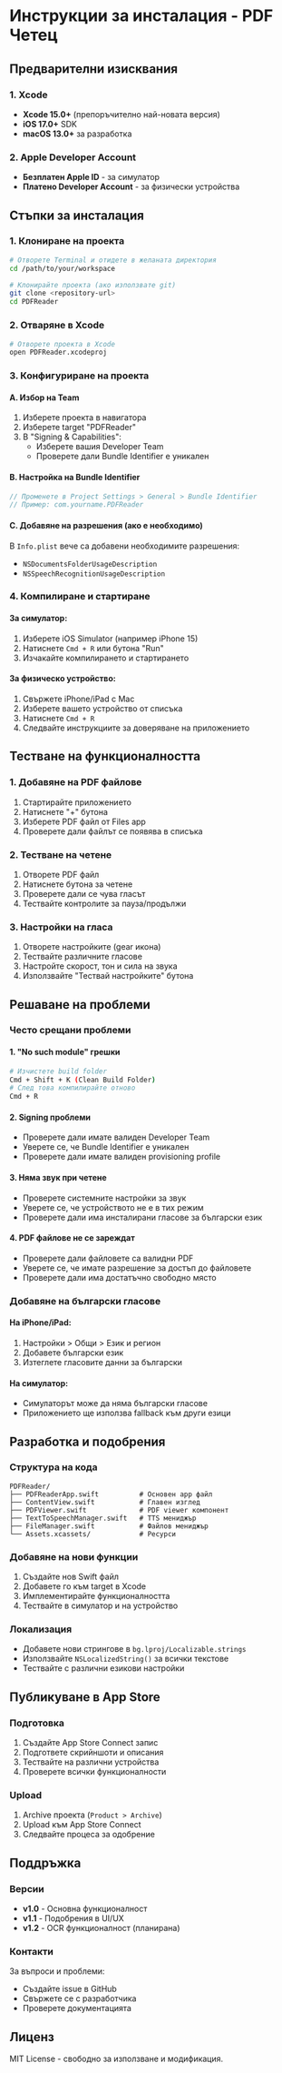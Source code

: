 # Инструкции за инсталация - PDF Четец

## Предварителни изисквания

### 1. Xcode
- **Xcode 15.0+** (препоръчително най-новата версия)
- **iOS 17.0+** SDK
- **macOS 13.0+** за разработка

### 2. Apple Developer Account
- **Безплатен Apple ID** - за симулатор
- **Платено Developer Account** - за физически устройства

## Стъпки за инсталация

### 1. Клониране на проекта
```bash
# Отворете Terminal и отидете в желаната директория
cd /path/to/your/workspace

# Клонирайте проекта (ако използвате git)
git clone <repository-url>
cd PDFReader
```

### 2. Отваряне в Xcode
```bash
# Отворете проекта в Xcode
open PDFReader.xcodeproj
```

### 3. Конфигуриране на проекта

#### A. Избор на Team
1. Изберете проекта в навигатора
2. Изберете target "PDFReader"
3. В "Signing & Capabilities":
   - Изберете вашия Developer Team
   - Проверете дали Bundle Identifier е уникален

#### B. Настройка на Bundle Identifier
```swift
// Променете в Project Settings > General > Bundle Identifier
// Пример: com.yourname.PDFReader
```

#### C. Добавяне на разрешения (ако е необходимо)
В `Info.plist` вече са добавени необходимите разрешения:
- `NSDocumentsFolderUsageDescription`
- `NSSpeechRecognitionUsageDescription`

### 4. Компилиране и стартиране

#### За симулатор:
1. Изберете iOS Simulator (например iPhone 15)
2. Натиснете `Cmd + R` или бутона "Run"
3. Изчакайте компилирането и стартирането

#### За физическо устройство:
1. Свържете iPhone/iPad с Mac
2. Изберете вашето устройство от списъка
3. Натиснете `Cmd + R`
4. Следвайте инструкциите за доверяване на приложението

## Тестване на функционалността

### 1. Добавяне на PDF файлове
1. Стартирайте приложението
2. Натиснете "+" бутона
3. Изберете PDF файл от Files app
4. Проверете дали файлът се появява в списъка

### 2. Тестване на четене
1. Отворете PDF файл
2. Натиснете бутона за четене
3. Проверете дали се чува гласът
4. Тествайте контролите за пауза/продължи

### 3. Настройки на гласа
1. Отворете настройките (gear икона)
2. Тествайте различните гласове
3. Настройте скорост, тон и сила на звука
4. Използвайте "Тествай настройките" бутона

## Решаване на проблеми

### Често срещани проблеми

#### 1. "No such module" грешки
```bash
# Изчистете build folder
Cmd + Shift + K (Clean Build Folder)
# След това компилирайте отново
Cmd + R
```

#### 2. Signing проблеми
- Проверете дали имате валиден Developer Team
- Уверете се, че Bundle Identifier е уникален
- Проверете дали имате валиден provisioning profile

#### 3. Няма звук при четене
- Проверете системните настройки за звук
- Уверете се, че устройството не е в тих режим
- Проверете дали има инсталирани гласове за български език

#### 4. PDF файлове не се зареждат
- Проверете дали файловете са валидни PDF
- Уверете се, че имате разрешение за достъп до файловете
- Проверете дали има достатъчно свободно място

### Добавяне на български гласове

#### На iPhone/iPad:
1. Настройки > Общи > Език и регион
2. Добавете български език
3. Изтеглете гласовите данни за български

#### На симулатор:
- Симулаторът може да няма български гласове
- Приложението ще използва fallback към други езици

## Разработка и подобрения

### Структура на кода
```
PDFReader/
├── PDFReaderApp.swift          # Основен app файл
├── ContentView.swift           # Главен изглед
├── PDFViewer.swift             # PDF viewer компонент
├── TextToSpeechManager.swift   # TTS мениджър
├── FileManager.swift           # Файлов мениджър
└── Assets.xcassets/            # Ресурси
```

### Добавяне на нови функции
1. Създайте нов Swift файл
2. Добавете го към target в Xcode
3. Имплементирайте функционалността
4. Тествайте в симулатор и на устройство

### Локализация
- Добавете нови стрингове в `bg.lproj/Localizable.strings`
- Използвайте `NSLocalizedString()` за всички текстове
- Тествайте с различни езикови настройки

## Публикуване в App Store

### Подготовка
1. Създайте App Store Connect запис
2. Подгответе скрийншоти и описания
3. Тествайте на различни устройства
4. Проверете всички функционалности

### Upload
1. Archive проекта (`Product > Archive`)
2. Upload към App Store Connect
3. Следвайте процеса за одобрение

## Поддръжка

### Версии
- **v1.0** - Основна функционалност
- **v1.1** - Подобрения в UI/UX
- **v1.2** - OCR функционалност (планирана)

### Контакти
За въпроси и проблеми:
- Създайте issue в GitHub
- Свържете се с разработчика
- Проверете документацията

## Лиценз
MIT License - свободно за използване и модификация.